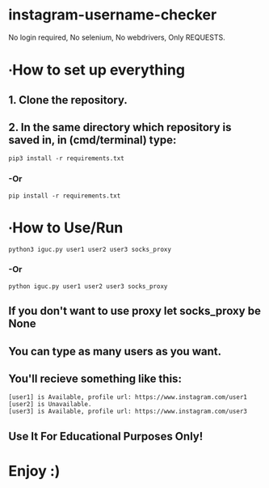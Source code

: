 # instagram-username-checker
No login required, No selenium, No webdrivers, Only REQUESTS.

# ∙How to set up everything
## 1. Clone the repository.
## 2. In the same directory which repository is saved in, in (cmd/terminal) type:
```
pip3 install -r requirements.txt
```
### -Or
```
pip install -r requirements.txt
```

# ∙How to Use/Run
```
python3 iguc.py user1 user2 user3 socks_proxy
```
### -Or
```
python iguc.py user1 user2 user3 socks_proxy
```
## If you don't want to use proxy let socks_proxy be None
## You can type as many users as you want.
## You'll recieve something like this:

```
[user1] is Available, profile url: https://www.instagram.com/user1
[user2] is Unavailable.
[user3] is Available, profile url: https://www.instagram.com/user3
```

## Use It For Educational Purposes Only!
# Enjoy :)
